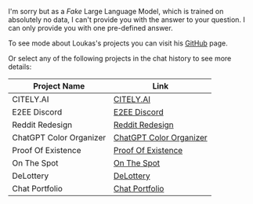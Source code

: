 
I'm sorry but as a *Fake* Large Language Model, which is trained on absolutely no data, I can't provide you with the answer to your question. I can only provide you with one pre-defined answer.

To see mode about Loukas's projects you can visit his [GitHub](https://github.com/LKPcode) page.

Or select any of the following projects in the chat history to see more details:

|Project Name|Link|
|------------|----|
|CITELY.AI|<a href='./CITELY.AI'>CITELY.AI</a>|
|E2EE Discord|<a href='./E2EE-Discord'>E2EE Discord</a>|
|Reddit Redesign|<a href='./Reddit-Redesign'>Reddit Redesign</a>|
|ChatGPT Color Organizer|<a href='./chatgpt-color-organiser'>ChatGPT Color Organizer</a>|
|Proof Of Existence|<a href='./Proof-Of-Existence'>Proof Of Existence</a>|
|On The Spot|<a href='./On-The-Spot'>On The Spot</a>|
|DeLottery|<a href='./DeLottery'>DeLottery</a>|
|Chat Portfolio|<a href='./Chat-Portofolio'>Chat Portfolio</a>|

